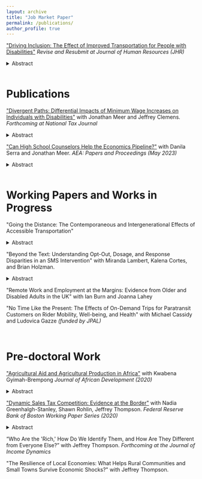 ```yaml
---
layout: archive
title: "Job Market Paper"
permalink: /publications/
author_profile: true
---
```


["Driving Inclusion: The Effect of Improved Transportation for People with Disabilities"](http://melissa-gentry.github.io/files/Driving_Inclusion_Gentry.pdf) *Revise and Resubmit at Journal of Human Resources (JHR)*
<details>
  <summary>Abstract</summary>
People with disabilities face substantial barriers to economic and social participation. I explore how the availability of reliable and flexible transportation, provided by Uber, influences key quality-of-life outcomes for people with disabilities. This additional transportation option may serve as "reliability insurance" in case other modes of transit fail. Using a stacked difference-in-differences approach, I find that the availability of reliable and flexible transportation leads to improvements in labor force engagement and reductions in public assistance dependency among disabled individuals. Additionally, improving access to flexible transportation improves social outcomes, as indicated by increased marriage rates. Comparing the reduction in public assistance with the cost of enhanced transportation options to users suggests that there may be efficiency gains from government intervention in this setting. 
</details>

<br />

# Publications
["Divergent Paths: Differential Impacts of Minimum Wage Increases on Individuals with Disabilities"](https://www.nber.org/papers/w33437) with Jonathan Meer and Jeffrey Clemens. *Forthcoming at National Tax Journal* 
<details>
  <summary>Abstract</summary>
We analyze the differential effects of minimum wage increases on individuals with disabilities using data from the American Community Survey and leveraging state-level minimum wage variation during the 2010s. We find that large minimum wage increases significantly reduce employment and labor force participation for individuals of all working ages with severe disabilities. These declines are accompanied by a downward shift in the wage distribution and an increase in public assistance receipt. By contrast, we find no employment effects for all but young individuals with either non-severe disabilities or no disabilities. Our findings highlight important heterogeneities in minimum wage impacts, raising concerns about labor market policies’ unintended consequences for populations on the margins of the labor force.
</details>

["Can High School Counselors Help the Economics Pipeline?"](https://www.aeaweb.org/articles?id=10.1257/pandp.20231121) with Danila Serra and Jonathan Meer. *AEA: Papers and Proceedings (May 2023)*
<details>
  <summary>Abstract</summary>
High school guidance counselors play an important role in advising high school students on their study and career paths. However, the literature on their characteristics, attitudes and behaviors – including the information they have and share with students on different majors – is scarce. We evaluate the impact of an intervention aimed at informing high school guidance counselors about the field of economics, i.e., what it is, what kind of jobs and wages the major leads to, and what kind of students would do great with it. Our study population is a set of over 200 high schools in Texas that send a high number of students to Texas A&M University. We randomly selected half of the schools to receive an invitation to participate in an informational workshop held by the Department of Economics at Texas A&M University in early September 2019. About 20 percent of the invited schools sent a guidance counselor to the informational workshop. Our outcome variables are measures of students’ interest in the field of economics when applying to and enrolling at Texas A&M University, with a particular focus on women and under-represented minority students.
</details>

<br />

# Working Papers and Works in Progress

"Going the Distance: The Contemporaneous and Intergenerational Effects of Accessible Transportation"
<details>
  <summary>Abstract</summary>
Transportation is a well-established barrier to employment for individuals with disabilities even though access to public transportation is a guaranteed right under the Americans with Disabilities Act. Paratransit programs exist nationwide to provide accessible transportation for both the elderly and people with disabilities, but do these programs improve employment and labor force outcomes for prime-age disabled people? Using restricted decennial Census Data, my preliminary results find that these programs have slight positive impacts on employment outcomes for people with disabilities. As a placebo check, I show that paratransit has no impact on the employment outcomes of non-disabled adults who are unable to access this service. Following this contemporaneous analysis, I will explore how access to paratransit programs impacted the adult outcomes of children whose parents were disabled. 
</details>

"Beyond the Text: Understanding Opt-Out, Dosage, and Response Disparities in an SMS Intervention" with Miranda Lambert, Kalena Cortes, and Brian Holzman.
<details>
  <summary>Abstract</summary>
Light-touch text message interventions continue to grow popular among researchers. However, little is known about how the content of these text messages may drive parental engagement with an intervention’s curriculum or how parents of various backgrounds may engage differentially with the content. Utilizing a large-scale SMS-based nudge intervention among middle school parents, we examine heterogeneity in the likelihood of parents opting out, their survey response rates, and the curriculum characteristics that influence opt-out behavior. We find that parents in the treatment group are more likely to opt out. However non-White parents, parents receiving Spanish language messages, and parents whose children receive free and reduced-price lunch are less likely to opt out overall. Our analysis of text curriculum features reveals that parents are more likely to opt out after receiving texts focused on emotional support, responsible decision-making, and warmth. Importantly, Spanish language text-recipients often exhibit curriculum characteristic preferences that differ from the rest of the sample. This paper highlights the importance of parent characteristics when designing and implementing text message interventions.
</details>

"Remote Work and Employment at the Margins: Evidence from Older and Disabled Adults in the UK" with Ian Burn and Joanna Lahey

"No Time Like the Present: The Effects of On-Demand Trips for Paratransit Customers on Rider Mobility, Well-being, and Health" with Michael Cassidy and Ludovica Gazze *(funded by JPAL)*

<br />

# Pre-doctoral Work

["Agricultural Aid and Agricultural Production in Africa"](http://melissa-gentry.github.io/files/jafrideve_21.pdf) with Kwabena Gyimah-Brempong *Journal of African Development (2020)* 
<details>
  <summary>Abstract</summary>
This paper uses panel data and a dynamic common correlated effect estimator to investigate the effects of non-food agricultural aid on agricultural output in African countries during the 1970 to 2018 period. Using five measures of agricultural outputs in per capita terms and controlling for a number of covariates, we find that non-food agricultural aid, at the aggregate level, has positive and statistically significant short- and long-term effects on agricultural output in African countries. Using disaggregated aid data, we also find that several components of non-food agricultural aid have significant positive effects on agricultural output in Africa, while some components of non-food agricultural aid have no significant effect on agricultural output, suggesting that the composition of the aid matters for aid effectiveness. The results are robust to several specifications and different estimation methodologies including estimators that account for cross-sectional dependence. The results of this paper have implications on aid policy and research.
</details>

["Dynamic Sales Tax Competition: Evidence at the Border"](http://melissa-gentry.github.io/files/SalesTaxCompetition.pdf) with Nadia Greenhalgh-Stanley, Shawn Rohlin, Jeffrey Thompson. *Federal Reserve Bank of Boston Working Paper Series (2020)*
<details>
  <summary>Abstract</summary>
We examine both vertical and horizontal tax competition over time by studying the strategic response of county sales taxation to state sales taxes and to cross-border neighboring municipalities’ combined (state and county) taxes. Using county and state sales tax data from 2003 through 2009, we employ both static and dynamic panel analysis as well as an instrumental variables approach in combination with a border analysis. Our results confirm the presence of tax competition in the cross section, as previous studies have found. Results from the fixedeffects and dynamic panel analysis also indicate the presence of vertical competition, though quite small, as counties are consistently responsive to changes in their own state sales tax level across all models and specifications. However, the panel findings suggest little to no horizontal tax competition. Following Parchet (2019), we address additional concerns about endogeneity by instrumenting the neighboring-county sales tax rate with the state-level sales tax rate of the neighboring state. Results from instrumental variables analysis reinforce the presence of a small vertical tax competition between local and state sales tax policies. Interestingly, our results, like those of Parchet (2019), indicate that cross-border local sales tax rates act as strategic substitutes.
</details>

“Who Are the 'Rich,' How Do We Identify Them, and How Are They Different from Everyone Else?” with Jeffrey Thompson. *Forthcoming at the Journal of Income Dynamics*

"The Resilience of Local Economies: What Helps Rural Communities and Small Towns Survive Economic Shocks?" with Jeffrey Thompson. 
